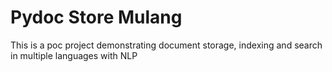 # Pydoc Store Mulang

This is a poc project demonstrating document storage, indexing and search in multiple languages with NLP